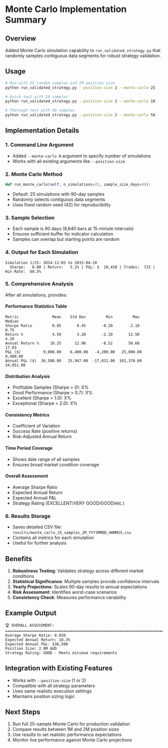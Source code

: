# Monte Carlo Implementation Summary

## Overview
Added Monte Carlo simulation capability to `run_validated_strategy.py` that randomly samples contiguous data segments for robust strategy validation.

## Usage
```bash
# Run with 25 random samples and 2M position size
python run_validated_strategy.py --position-size 2 --monte-carlo 25

# Quick test with 10 samples
python run_validated_strategy.py --position-size 2 --monte-carlo 10

# Thorough test with 50 samples
python run_validated_strategy.py --position-size 2 --monte-carlo 50
```

## Implementation Details

### 1. Command Line Argument
- Added `--monte-carlo N` argument to specify number of simulations
- Works with all existing arguments like `--position-size`

### 2. Monte Carlo Method
```python
def run_monte_carlo(self, n_simulations=25, sample_size_days=90):
```
- Default: 25 simulations with 90-day samples
- Randomly selects contiguous data segments
- Uses fixed random seed (42) for reproducibility

### 3. Sample Selection
- Each sample is 90 days (8,640 bars at 15-minute intervals)
- Ensures sufficient buffer for indicator calculation
- Samples can overlap but starting points are random

### 4. Output for Each Simulation
```
Simulation 1/25: 2014-12-03 to 2015-04-10
  Sharpe:   0.80 | Return:   5.2% | P&L: $  10,450 | Trades:  725 | Win Rate:  68.5%
```

### 5. Comprehensive Analysis
After all simulations, provides:

#### Performance Statistics Table
```
Metric               Mean    Std Dev         Min         Max      Median
Sharpe Ratio         0.85       0.45       -0.20        2.10        0.75
Return %             4.50       3.20       -2.10       12.50        4.20
Annual Return %     18.25      12.96       -8.52       50.68       17.03
P&L ($)          9,000.00    6,400.00   -4,200.00   25,000.00    8,400.00
Annual P&L ($)  36,500.00   25,947.00  -17,031.00  101,370.00   34,051.00
```

#### Distribution Analysis
- Profitable Samples (Sharpe > 0): X%
- Good Performance (Sharpe > 0.7): X%
- Excellent (Sharpe > 1.0): X%
- Exceptional (Sharpe > 2.0): X%

#### Consistency Metrics
- Coefficient of Variation
- Success Rate (positive returns)
- Risk-Adjusted Annual Return

#### Time Period Coverage
- Shows date range of all samples
- Ensures broad market condition coverage

#### Overall Assessment
- Average Sharpe Ratio
- Expected Annual Return
- Expected Annual P&L
- Strategy Rating (EXCELLENT/VERY GOOD/GOOD/etc.)

### 6. Results Storage
- Saves detailed CSV file: `results/monte_carlo_25_samples_2M_YYYYMMDD_HHMMSS.csv`
- Contains all metrics for each simulation
- Useful for further analysis

## Benefits

1. **Robustness Testing**: Validates strategy across different market conditions
2. **Statistical Significance**: Multiple samples provide confidence intervals
3. **Yearly Projections**: Scales 90-day results to annual expectations
4. **Risk Assessment**: Identifies worst-case scenarios
5. **Consistency Check**: Measures performance variability

## Example Output
```
🏆 OVERALL ASSESSMENT:
================================================================================
Average Sharpe Ratio: 0.850
Expected Annual Return: 18.3%
Expected Annual P&L: $36,500
Position Size: 2.0M AUD
Strategy Rating: GOOD - Meets minimum requirements
```

## Integration with Existing Features
- Works with `--position-size` (1 or 2)
- Compatible with all strategy parameters
- Uses same realistic execution settings
- Maintains position sizing logic

## Next Steps
1. Run full 25-sample Monte Carlo for production validation
2. Compare results between 1M and 2M position sizes
3. Use results to set realistic performance expectations
4. Monitor live performance against Monte Carlo projections